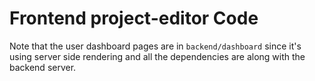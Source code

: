 # Frontend project-editor Code

Note that the user dashboard pages are in `backend/dashboard` since it's
using server side rendering and all the dependencies are along with the backend
server.
